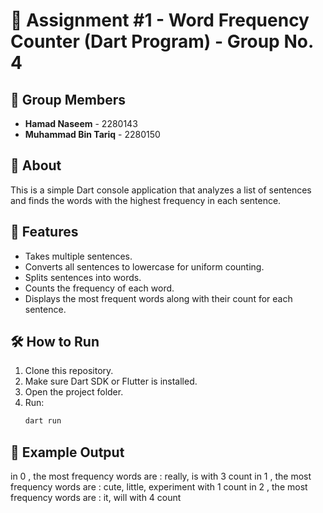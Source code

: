 # 📱 Assignment #1 - Word Frequency Counter (Dart Program) - Group No. 4

## 👥 Group Members
- **Hamad Naseem** - 2280143  
- **Muhammad Bin Tariq** - 2280150

## 📱 About
This is a simple Dart console application that analyzes a list of sentences and finds the words with the highest frequency in each sentence.

## 🚀 Features
- Takes multiple sentences.
- Converts all sentences to lowercase for uniform counting.
- Splits sentences into words.
- Counts the frequency of each word.
- Displays the most frequent words along with their count for each sentence.

## 🛠 How to Run
1. Clone this repository.
2. Make sure Dart SDK or Flutter is installed.
3. Open the project folder.
4. Run:
   ```bash
   dart run

## 📄 Example Output

in 0 , the most frequency words are : really, is with 3 count
in 1 , the most frequency words are : cute, little, experiment with 1 count
in 2 , the most frequency words are : it, will with 4 count

